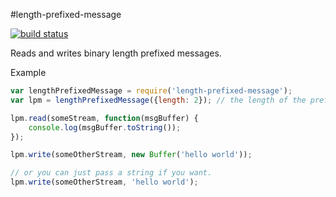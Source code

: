 #length-prefixed-message


[![build status](https://travis-ci.org/sorribas/length-prefixed-message.png)](https://travis-ci.org/sorribas/length-prefixed-message.png)

Reads and writes binary length prefixed messages.

Example

```js
var lengthPrefixedMessage = require('length-prefixed-message');
var lpm = lengthPrefixedMessage({length: 2}); // the length of the prefix

lpm.read(someStream, function(msgBuffer) {
    console.log(msgBuffer.toString());
});

lpm.write(someOtherStream, new Buffer('hello world'));

// or you can just pass a string if you want.
lpm.write(someOtherStream, 'hello world');
```
